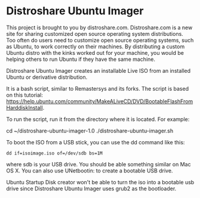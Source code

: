 Distroshare Ubuntu Imager
=========================

This project is brought to you by distroshare.com.  Distroshare.com is 
a new site for sharing customized open source operating system distributions.  
Too often do users need to customize open source operating systems, 
such as Ubuntu, to work correctly on their machines.  By distributing 
a custom Ubuntu distro with the kinks worked out for your machine, you 
would be helping others to run Ubuntu if they have the same machine.



Distroshare Ubuntu Imager creates an installable Live ISO from an installed 
Ubuntu or derivative distribution.

It is a bash script, similar to Remastersys and its forks.  The script is 
based on this tutorial: https://help.ubuntu.com/community/MakeALiveCD/DVD/BootableFlashFromHarddiskInstall. 

To run the script, run it from the directory where it is located.  For example:


cd ~/distroshare-ubuntu-imager-1.0
./distroshare-ubuntu-imager.sh

To boot the ISO from a USB stick, you can use the dd command like this:
```
dd if=isoimage.iso of=/dev/sdb bs=1M
```
where sdb is your USB drive.  You should be able something similar on Mac OS X.
You can also use UNetbootin: [](http://unetbootin.sourceforge.net/) to create a 
bootable USB drive.

Ubuntu Startup Disk creator won't be able to turn the iso into a bootable 
usb drive since Distroshare Ubuntu Imager uses grub2 as the bootloader.
